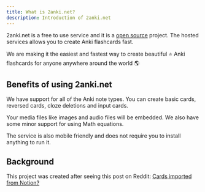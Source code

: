 ```yaml
---
title: What is 2anki.net?
description: Introduction of 2anki.net
---
```


2anki.net is a free to use service and it is a [open source](https://github.com/2anki) project. 
The hosted services allows you to create Anki flashcards fast.

We are making it the easiest and fastest way to create beautiful ⭐️ Anki flashcards for anyone anywhere around the world 🌎

## Benefits of using 2anki.net

We have support for all of the Anki note types. You can create basic cards, reversed cards, cloze deletions and input cards.

Your media files like images and audio files will be embedded. We also have some minor support for using Math equations.

The service is also mobile friendly and does not require you to install anything to run it.

## Background

This project was created after seeing this post on Reddit: [Cards imported from Notion?](https://www.reddit.com/r/Anki/comments/g29mzk/cards_imported_from_notion/)

